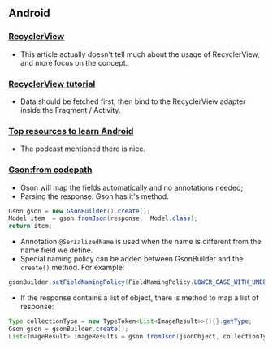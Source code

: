 ## Android
### [RecyclerView](http://www.vogella.com/tutorials/AndroidRecyclerView/article.html)
- This article actually doesn't tell much about the usage of RecyclerView, and more focus on the concept.

### [RecyclerView tutorial](http://javatechig.com/android/android-recyclerview-example)

- Data should be fetched first, then bind to the RecyclerView adapter inside the Fragment / Activity.


### [Top resources to learn Android](https://www.simform.com/blog/top-resources-to-learn-android?utm_source=androiddevdigest)
- The podcast mentioned there is nice.

### [Gson:from codepath](https://github.com/codepath/android_guides/wiki/Leveraging-the-Gson-Library)
- Gson will map the fields automatically and no annotations needed;
- Parsing the response: Gson has it's method.

```Java
Gson gson = new GsonBuilder().create();
Model item  = gson.fromJson(response,  Model.class);
return item;
```
- Annotation `@SerializedName` is used when the name is different from the name field we define.
- Special naming policy can be added between GsonBuilder and the `create()` method. For example:
```Java
gsonBuilder.setFieldNamingPolicy(FieldNamingPolicy.LOWER_CASE_WITH_UNDERSCORES);
```
- If the response contains a list of object, there is method to map a list of response:

```Java
Type collectionType = new TypeToken<List<ImageResult>>(){}.getType;
Gson gson = gsonBuilder.create();
List<ImageResult> imageResults = gson.fromJson(jsonObject, collectionType);
```

